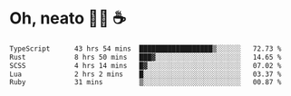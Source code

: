 # Oh, neato 🧑‍💻 ☕

<!--START_SECTION:waka-->

```txt
TypeScript      43 hrs 54 mins  ██████████████████▒░░░░░░   72.73 %
Rust            8 hrs 50 mins   ███▓░░░░░░░░░░░░░░░░░░░░░   14.65 %
SCSS            4 hrs 14 mins   █▓░░░░░░░░░░░░░░░░░░░░░░░   07.02 %
Lua             2 hrs 2 mins    █░░░░░░░░░░░░░░░░░░░░░░░░   03.37 %
Ruby            31 mins         ▒░░░░░░░░░░░░░░░░░░░░░░░░   00.87 %
```

<!--END_SECTION:waka-->
